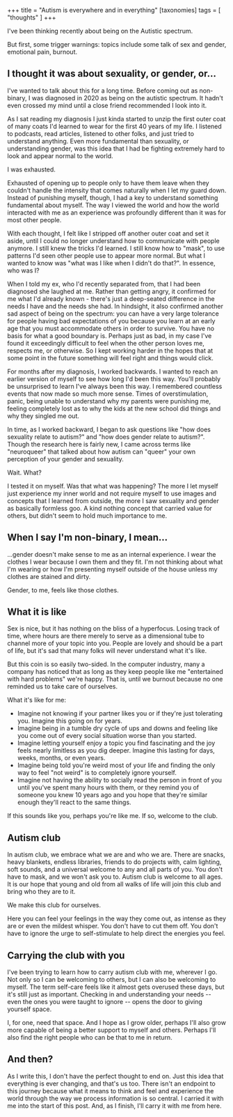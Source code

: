 +++
title = "Autism is everywhere and in everything"
[taxonomies]
tags = [ "thoughts" ]
+++

I've been thinking recently about being on the Autistic spectrum.

But first, some trigger warnings: topics include some talk of sex and gender, emotional pain, burnout.

## I thought it was about sexuality, or gender, or...

I've wanted to talk about this for a long time. Before coming out as non-binary, I was diagnosed in 2020 as being on the autistic spectrum. It hadn't even crossed my mind until a close friend recommended I look into it.

As I sat reading my diagnosis I just kinda started to unzip the first outer coat of many coats I'd learned to wear for the first 40 years of my life. I listened to podcasts, read articles, listened to other folks, and just tried to understand anything. Even more fundamental than sexuality, or understanding gender, was this idea that I had be fighting extremely hard to look and appear normal to the world.

I was exhausted.

Exhausted of opening up to people only to have them leave when they couldn't handle the intensity that comes naturally when I let my guard down. Instead of punishing myself, though, I had a key to understand something fundamental about myself. The way I viewed the world and how the world interacted with me as an experience was profoundly different than it was for most other people.

With each thought, I felt like I stripped off another outer coat and set it aside, until I could no longer understand how to communicate with people anymore. I still knew the tricks I'd learned. I still know how to "mask", to use patterns I'd seen other people use to appear more normal. But what I wanted to know was "what was I like when I didn't do that?". In essence, who was I?

When I told my ex, who I'd recently separated from, that I had been diagnosed she laughed at me. Rather than getting angry, it confirmed for me what I'd already known - there's just a deep-seated difference in the needs I have and the needs she had. In hindsight, it also confirmed another sad aspect of being on the spectrum: you can have a very large tolerance for people having bad expectations of you because you learn at an early age that you must accommodate others in order to survive. You have no basis for what a good boundary is. Perhaps just as bad, in my case I've found it exceedingly difficult to feel when the other person loves me, respects me, or otherwise. So I kept working harder in the hopes that at some point in the future something will feel right and things would click.

For months after my diagnosis, I worked backwards. I wanted to reach an earlier version of myself to see how long I'd been this way. You'll probably be unsurprised to learn I've always been this way. I remembered countless events that now made so much more sense. Times of overstimulation, panic, being unable to understand why my parents were punishing me, feeling completely lost as to why the kids at the new school did things and why they singled me out.

In time, as I worked backward, I began to ask questions like "how does sexuality relate to autism?" and "how does gender relate to autism?". Though the research here is fairly new, I came across terms like "neuroqueer" that talked about how autism can "queer" your own perception of your gender and sexuality.

Wait. What?

I tested it on myself. Was that what was happening? The more I let myself just experience my inner world and not require myself to use images and concepts that I learned from outside, the more I saw sexuality and gender as basically formless goo. A kind nothing concept that carried value for others, but didn't seem to hold much importance to me.

## When I say I'm non-binary, I mean...

...gender doesn't make sense to me as an internal experience. I wear the clothes I wear because I own them and they fit. I'm not thinking about what I'm wearing or how I'm presenting myself outside of the house unless my clothes are stained and dirty.

Gender, to me, feels like those clothes.

## What it is like

Sex is nice, but it has nothing on the bliss of a hyperfocus. Losing track of time, where hours are there merely to serve as a dimensional tube to channel more of your topic into you. People are lovely and should be a part of life, but it's sad that many folks will never understand what it's like.

But this coin is so easily two-sided. In the computer industry, many a company has noticed that as long as they keep people like me "entertained with hard problems" we're happy. That is, until we burnout because no one reminded us to take care of ourselves.

What it's like for me:

* Imagine not knowing if your partner likes you or if they're just tolerating you. Imagine this going on for years.
* Imagine being in a tumble dry cycle of ups and downs and feeling like you come out of every social situation worse than you started.
* Imagine letting yourself enjoy a topic you find fascinating and the joy feels nearly limitless as you dig deeper. Imagine this lasting for days, weeks, months, or even years.
* Imagine being told you're weird most of your life and finding the only way to feel "not weird" is to completely ignore yourself.
* Imagine not having the ability to socially read the person in front of you until you've spent many hours with them, or they remind you of someone you knew 10 years ago and you hope that they're similar enough they'll react to the same things.

If this sounds like you, perhaps you're like me. If so, welcome to the club.

## Autism club

In autism club, we embrace what we are and who we are. There are snacks, heavy blankets, endless libraries, friends to do projects with, calm lighting, soft sounds, and a universal welcome to any and all parts of you. You don't have to mask, and we won't ask you to. Autism club is welcome to all ages. It is our hope that young and old from all walks of life will join this club and bring who they are to it.

We make this club for ourselves.

Here you can feel your feelings in the way they come out, as intense as they are or even the mildest whisper. You don't have to cut them off. You don't have to ignore the urge to self-stimulate to help direct the energies you feel.

## Carrying the club with you

I've been trying to learn how to carry autism club with me, wherever I go. Not only so I can be welcoming to others, but I can also be welcoming to myself. The term self-care feels like it almost gets overused these days, but it's still just as important. Checking in and understanding your needs -- even the ones you were taught to ignore -- opens the door to giving yourself space.

I, for one, need that space. And I hope as I grow older, perhaps I'll also grow more capable of being a better support to myself and others. Perhaps I'll also find the right people who can be that to me in return.

## And then?

As I write this, I don't have the perfect thought to end on. Just this idea that everything is ever changing, and that's us too. There isn't an endpoint to this journey because what it means to think and feel and experience the world through the way we process information is so central. I carried it with me into the start of this post. And, as I finish, I'll carry it with me from here.